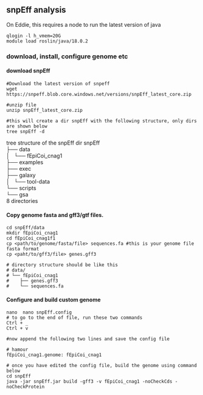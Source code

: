 ## snpEff analysis

On Eddie, this requires a node to run the latest version of java
```
qlogin -l h_vmem=20G
module load roslin/java/18.0.2
```
### download, install, configure genome etc
#### download snpEff
```
#Download the latest version of snpeff
wget https://snpeff.blob.core.windows.net/versions/snpEff_latest_core.zip

#unzip file
unzip snpEff_latest_core.zip

#this will create a dir snpEff with the following structure, only dirs are shown below
tree snpEff -d
```

tree structure of the snpEff dir
snpEff \
├── data \
│   └── fEpiCoi_cnag1 \
├── examples  \
├── exec \
├── galaxy \
│   └── tool-data  \
└── scripts  \
    └── gsa  \
8 directories 

#### Copy genome fasta and gff3/gtf files.
```
cd snpEff/data
mkdir fEpiCoi_cnag1
cd fEpiCoi_cnag1f1
cp <path/to/genome/fasta/file> sequences.fa #this is your genome file fasta format
cp <paht/to/gff3/file> genes.gff3

# directory structure should be like this
# data/
# └── fEpiCoi_cnag1
#    ├── genes.gff3
#    └── sequences.fa
```

#### Configure and build custom genome
```
nano  nano snpEff.config
# to go to the end of file, run these two commands
Ctrl + _
Ctrl + v

#now append the following two lines and save the config file

# hamour
fEpiCoi_cnag1.genome: fEpiCoi_cnag1

# once you have edited the config file, build the genome using command below
cd snpEff
java -jar snpEff.jar build -gff3 -v fEpiCoi_cnag1 -noCheckCds -noCheckProtein
```

